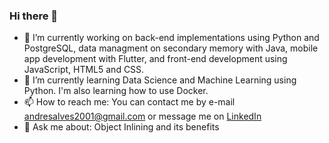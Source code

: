 ### Hi there 👋


- 🔭 I’m currently working on back-end implementations using Python and PostgreSQL, data managment on secondary memory with Java, mobile app development with Flutter, and front-end development using JavaScript, HTML5 and CSS.
- 🌱 I’m currently learning Data Science and Machine Learning using Python. I'm also learning how to use Docker.
- 📫 How to reach me: You can contact me by e-mail [andresalves2001@gmail.com](mailto:andresalves2001@gmail.com) or message me on [LinkedIn](https://www.linkedin.com/in/andresantosalves)
- 💬 Ask me about: Object Inlining and its benefits
